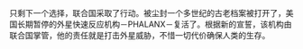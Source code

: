 只剩下一个选择，联合国采取了行动。被尘封一个多世纪的古老档案被打开了，美国长期暂停的外星快速反应机构－PHALANX－复活了。根据新的宣誓，该机构由联合国掌管，他的责任就是打击外星威胁，不惜一切代价确保人类的生存。